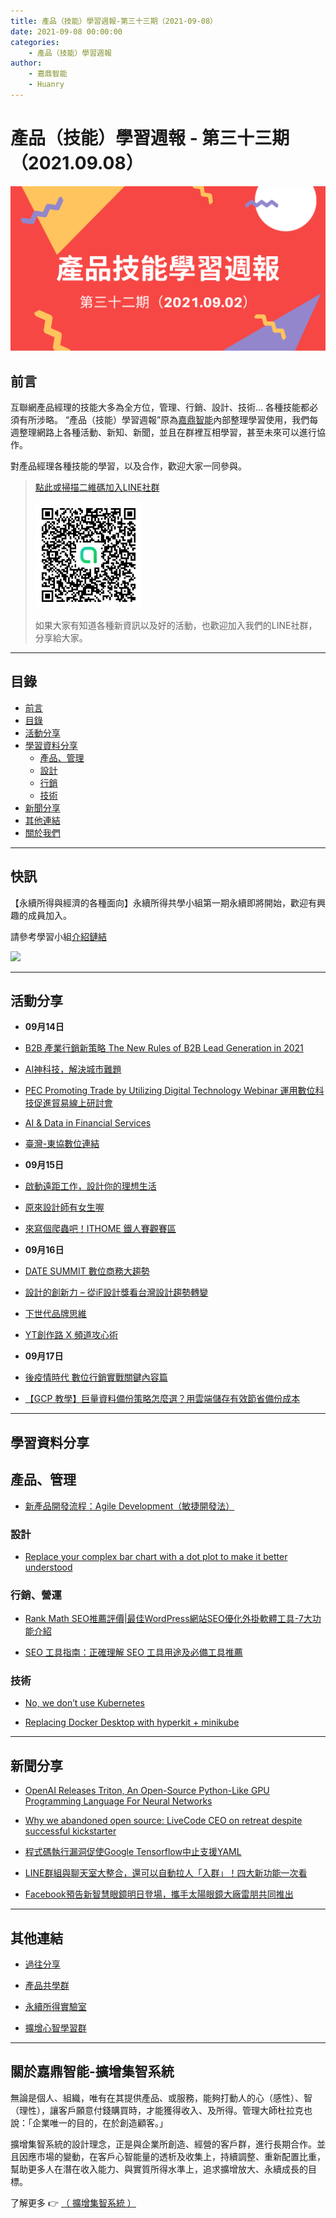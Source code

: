 ```yaml
---
title: 產品（技能）學習週報-第三十三期（2021-09-08）
date: 2021-09-08 00:00:00
categories:
	- 產品（技能）學習週報
author:
	- 嘉鼎智能
	- Huanry
---
```

# 產品（技能）學習週報 - 第三十三期（2021.09.08）

![產品技能學習週報-第三十三期](/img/pm/32.png)

## 前言

互聯網產品經理的技能大多為全方位，管理、行銷、設計、技術... 各種技能都必須有所涉略。 “產品（技能）學習週報”原為[嘉鼎智能](#關於擴增集智系統)內部整理學習使用，我們每週整理網路上各種活動、新知、新聞，並且在群裡互相學習，甚至未來可以進行協作。

對產品經理各種技能的學習，以及合作，歡迎大家一同參與。

>[點此或掃描二維碼加入LINE社群](https://line.me/ti/g2/Dj4AkbdDsY6o4D_CdDUB6Q)
>
>[![產品共學群](/img/產品共學群.jpg)](https://line.me/ti/g2/Dj4AkbdDsY6o4D_CdDUB6Q)
>
>如果大家有知道各種新資訊以及好的活動，也歡迎加入我們的LINE社群，分享給大家。

---
## 目錄
- [前言](#前言)
- [目錄](#目錄)
- [活動分享](#活動分享)
- [學習資料分享](#學習資料分享)
	- [產品、管理](#產品、管理)
	- [設計](#設計)
	- [行銷](#行銷、營運)
	- [技術](#技術)
- [新聞分享](#新聞分享)
- [其他連結](#其他連結)
- [關於我們](#關於我們)

---
## 快訊

【永續所得與經濟的各種面向】永續所得共學小組第一期永續即將開始，歡迎有興趣的成員加入。

請參考學習小組[介紹鏈結](https://www.accupass.com/event/2108230714323372325020)

[![](https://static.accupass.com/eventbanner/2108300246501468908249.jpg)](https://www.accupass.com/event/2108230714323372325020)

---
## 活動分享

- **09月14日**
- [B2B 產業行銷新策略 The New Rules of B2B Lead Generation in 2021](https://www.accupass.com/event/2109030440301725637389)

- [AI神科技，解決城市難題](https://www.accupass.com/event/2109060123021765333423)

- [PEC Promoting Trade by Utilizing Digital Technology Webinar 運用數位科技促進貿易線上研討會](https://www.accupass.com/event/2108270647176984104290)

- [AI & Data in Financial Services](https://www.meetup.com/Taipei-Artificial-Intelligence-Deep-Learning/events/280377683)

- [臺灣-東協數位連結](https://www.surveycake.com/s/G7Bd4)
- **09月15日**
- [啟動遠距工作，設計你的理想生活](https://www.accupass.com/event/2108040328222604173510)

- [原來設計師有女生喔](https://www.accupass.com/event/2109010326364017630260)

- [來寫個爬蟲吧！ITHOME 鐵人賽觀賽區](https://twjug.kktix.cc/events/twjug-lite-19)
- **09月16日**
- [DATE SUMMIT 數位商務大趨勢](https://www.accupass.com/event/2108010445081483678310)

- [設計的創新力 – 從iF設計獎看台灣設計趨勢轉變](https://www.accupass.com/event/2108100802201065571026)

- [下世代品牌思維](https://www.accupass.com/event/2108120322261717252710)

- [YT創作路 X 頻道攻心術](https://www.accupass.com/event/2109031613541586173850)
- **09月17日**
- [後疫情時代 數位行銷實戰關鍵內容篇](https://www.accupass.com/event/2108230701201404379678)

- [【GCP 教學】巨量資料備份策略怎麼選？用雲端儲存有效節省備份成本](https://www.accupass.com/event/2107300256042595421130)

___
## 學習資料分享
## 產品、管理

- [新產品開發流程：Agile Development（敏捷開發法）](https://www.pmtone.com/agile-development-method)

### 設計

- [Replace your complex bar chart with a dot plot to make it better understood](https://uxdesign.cc/replace-your-complex-bar-chart-with-a-dot-plot-to-make-it-better-understood-873610a0ab56)

### 行銷、營運

- [Rank Math SEO推薦評價|最佳WordPress網站SEO優化外掛軟體工具-7大功能介紹](https://medium.com/erianmarketing/rank-math-seo%E6%8E%A8%E8%96%A6%E8%A9%95%E5%83%B9-%E6%9C%80%E4%BD%B3wordpress%E7%B6%B2%E7%AB%99seo%E5%84%AA%E5%8C%96%E5%A4%96%E6%8E%9B%E8%BB%9F%E9%AB%94%E5%B7%A5%E5%85%B7-7%E5%A4%A7%E5%8A%9F%E8%83%BD%E4%BB%8B%E7%B4%B9-58d907df9d50)

- [SEO 工具指南：正確理解 SEO 工具用途及必備工具推薦](https://frankchiu.io/seo-seo-tools)

### 技術

- [No, we don’t use Kubernetes](https://ably.com/blog/no-we-dont-use-kubernetes)

- [Replacing Docker Desktop with hyperkit + minikube](https://arnon.me/2021/09/replace-docker-with-minikube/)

---
## 新聞分享

- [OpenAI Releases Triton, An Open-Source Python-Like GPU Programming Language For Neural Networks](https://www.marktechpost.com/2021/07/28/openai-releases-triton-an-open-source-python-like-gpu-programming-language-for-neural-networks)

- [Why we abandoned open source: LiveCode CEO on retreat despite successful kickstarter](https://www.theregister.com/2021/09/06/livecode_interview/)

- [程式碼執行漏洞促使Google Tensorflow中止支援YAML](https://ithome.com.tw/news/146574)

- [LINE群組與聊天室大整合，還可以自動拉人「入群」！四大新功能一次看](https://www.bnext.com.tw/article/64922/line-new-version-10-17-0)

- [Facebook預告新智慧眼鏡明日登場，攜手太陽眼鏡大廠雷朋共同推出](https://www.bnext.com.tw/article/64960/facebook-ray-ban-luxottica-smart-glasses-teaser)

---
## 其他連結

- [過往分享](/categories/產品（技能）學習週報)

- [產品共學群](https://line.me/ti/g2/Dj4AkbdDsY6o4D_CdDUB6Q?utm_source=invitation&utm_medium=link_copy&utm_campaign=default)

- [永續所得實驗室](https://line.me/ti/g2/asPFU-0w4o9MIRSBdb4gtg?utm_source=invitation&utm_medium=link_copy&utm_campaign=default)

- [擴增心智學習群](https://line.me/ti/g2/asPFU-0w4o9MIRSBdb4gtg?utm_source=invitation&utm_medium=link_copy&utm_campaign=default)

---

## 關於嘉鼎智能-擴增集智系統

無論是個人、組織，唯有在其提供產品、或服務，能夠打動人的心（感性）、智（理性），讓客戶願意付錢購買時，才能獲得收入、及所得。管理大師杜拉克也說：「企業唯一的目的，在於創造顧客。」

擴增集智系統的設計理念，正是與企業所創造、經營的客戶群，進行長期合作。並且因應市場的變動，在客戶心智能量的透析及收集上，持續調整、重新配置比重，幫助更多人在潛在收入能力、與實質所得水準上，追求擴增放大、永續成長的目標。

了解更多 👉 [（ 擴增集智系統 ）](https://acis.magnific.biz)

